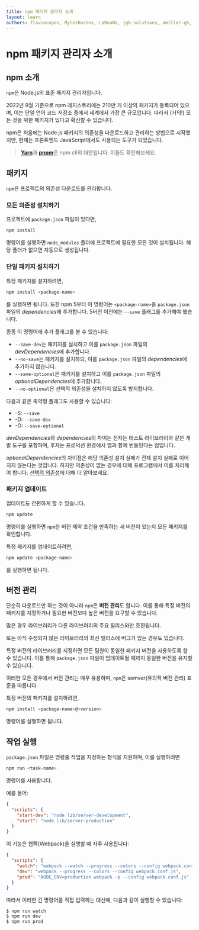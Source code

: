 ```yaml
---
title: npm 패키지 관리자 소개
layout: learn
authors: flaviocopes, MylesBorins, LaRuaNa, jgb-solutions, amiller-gh, ahmadawais
---
```


# npm 패키지 관리자 소개

## npm 소개

`npm`은 Node.js의 표준 패키지 관리자입니다.

2022년 9월 기준으로 npm 레지스트리에는 210만 개 이상의 패키지가 등록되어 있으며, 이는 단일 언어 코드 저장소 중에서 세계에서 가장 큰 규모입니다. 따라서 (거의!) 모든 것을 위한 패키지가 있다고 확신할 수 있습니다.

npm은 처음에는 Node.js 패키지의 의존성을 다운로드하고 관리하는 방법으로 시작했지만, 현재는 프론트엔드 JavaScript에서도 사용되는 도구가 되었습니다.

> [**Yarn**](https://yarnpkg.com/en/)과 [**pnpm**](https://pnpm.io)은 npm cli의 대안입니다. 이들도 확인해보세요.

## 패키지

`npm`은 프로젝트의 의존성 다운로드를 관리합니다.

### 모든 의존성 설치하기

프로젝트에 `package.json` 파일이 있다면,

```bash
npm install
```

명령어를 실행하면 `node_modules` 폴더에 프로젝트에 필요한 모든 것이 설치됩니다. 해당 폴더가 없으면 자동으로 생성됩니다.

### 단일 패키지 설치하기

특정 패키지를 설치하려면,

```bash
npm install <package-name>
```

를 실행하면 됩니다. 또한 npm 5부터 이 명령어는 `<package-name>`을 `package.json` 파일의 *dependencies*에 추가합니다. 5버전 이전에는 `--save` 플래그를 추가해야 했습니다.

종종 이 명령어에 추가 플래그를 볼 수 있습니다:

- `--save-dev`는 패키지를 설치하고 이를 `package.json` 파일의 *devDependencies*에 추가합니다.
- `--no-save`는 패키지를 설치하되, 이를 `package.json` 파일의 *dependencies*에 추가하지 않습니다.
- `--save-optional`은 패키지를 설치하고 이를 `package.json` 파일의 *optionalDependencies*에 추가합니다.
- `--no-optional`은 선택적 의존성을 설치하지 않도록 방지합니다.

다음과 같은 축약형 플래그도 사용할 수 있습니다:

- \-S: `--save`
- \-D: `--save-dev`
- \-O: `--save-optional`

*devDependencies*와 *dependencies*의 차이는 전자는 테스트 라이브러리와 같은 개발 도구를 포함하며, 후자는 프로덕션 환경에서 앱과 함께 번들된다는 점입니다.

*optionalDependencies*의 차이점은 해당 의존성 설치 실패가 전체 설치 실패로 이어지지 않는다는 것입니다. 하지만 의존성이 없는 경우에 대해 프로그램에서 이를 처리해야 합니다. [선택적 의존성](https://docs.npmjs.com/cli/v7/configuring-npm/package-json#optionaldependencies)에 대해 더 알아보세요.

### 패키지 업데이트

업데이트도 간편하게 할 수 있습니다.

```bash
npm update
```

명령어를 실행하면 `npm`은 버전 제약 조건을 만족하는 새 버전이 있는지 모든 패키지를 확인합니다.

특정 패키지를 업데이트하려면,

```bash
npm update <package-name>
```

를 실행하면 됩니다.

## 버전 관리

단순히 다운로드만 하는 것이 아니라 `npm`은 **버전 관리**도 합니다. 이를 통해 특정 버전의 패키지를 지정하거나 필요한 버전보다 높은 버전을 요구할 수 있습니다.

많은 경우 라이브러리가 다른 라이브러리의 주요 릴리스와만 호환됩니다.

또는 아직 수정되지 않은 라이브러리의 최신 릴리스에 버그가 있는 경우도 있습니다.

특정 버전의 라이브러리를 지정하면 모든 팀원이 동일한 패키지 버전을 사용하도록 할 수 있습니다. 이를 통해 `package.json` 파일이 업데이트될 때까지 동일한 버전을 유지할 수 있습니다.

이러한 모든 경우에서 버전 관리는 매우 유용하며, `npm`은 semver(유의적 버전 관리) 표준을 따릅니다.

특정 버전의 패키지를 설치하려면,

```bash
npm install <package-name>@<version>
```

명령어를 실행하면 됩니다.

## 작업 실행

`package.json` 파일은 명령줄 작업을 지정하는 형식을 지원하며, 이를 실행하려면

```bash
npm run <task-name>
```

명령어를 사용합니다.

예를 들어:

```json
{
  "scripts": {
    "start-dev": "node lib/server-development",
    "start": "node lib/server-production"
  }
}
```

이 기능은 웹팩(Webpack)을 실행할 때 자주 사용됩니다:

```json
{
  "scripts": {
    "watch": "webpack --watch --progress --colors --config webpack.conf.js",
    "dev": "webpack --progress --colors --config webpack.conf.js",
    "prod": "NODE_ENV=production webpack -p --config webpack.conf.js"
  }
}
```

따라서 이러한 긴 명령어를 직접 입력하는 대신에, 다음과 같이 실행할 수 있습니다:

```console
$ npm run watch
$ npm run dev
$ npm run prod
```

